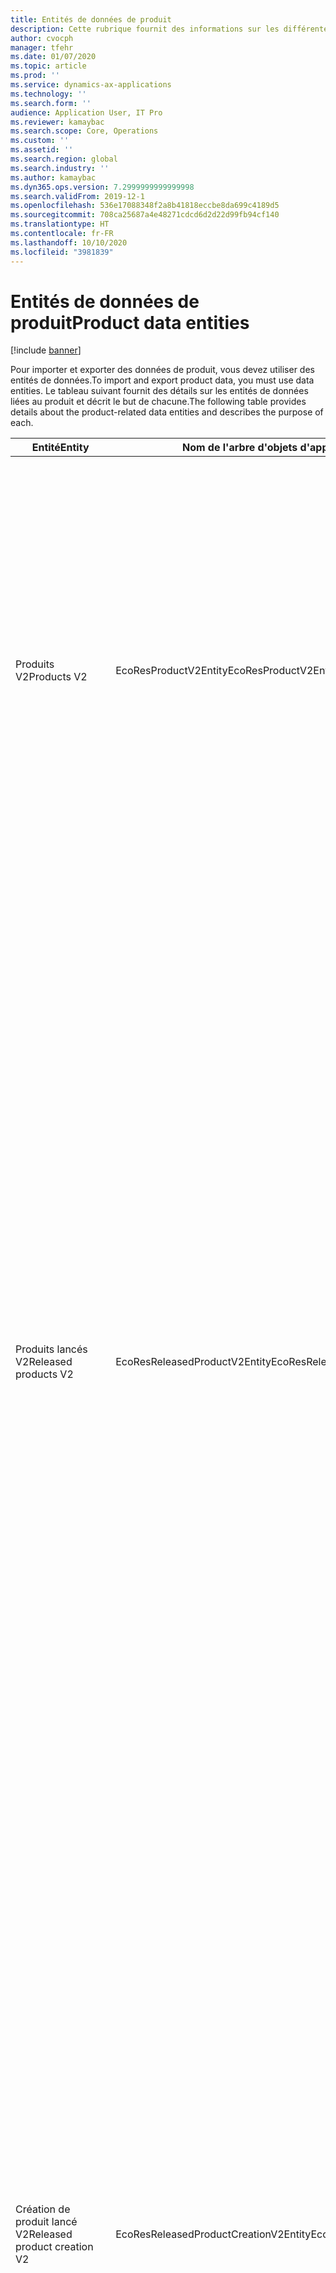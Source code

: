 ```yaml
---
title: Entités de données de produit
description: Cette rubrique fournit des informations sur les différentes entités pouvant être utilisées pour importer et exporter des données produit.
author: cvocph
manager: tfehr
ms.date: 01/07/2020
ms.topic: article
ms.prod: ''
ms.service: dynamics-ax-applications
ms.technology: ''
ms.search.form: ''
audience: Application User, IT Pro
ms.reviewer: kamaybac
ms.search.scope: Core, Operations
ms.custom: ''
ms.assetid: ''
ms.search.region: global
ms.search.industry: ''
ms.author: kamaybac
ms.dyn365.ops.version: 7.2999999999999998
ms.search.validFrom: 2019-12-1
ms.openlocfilehash: 536e17088348f2a8b41818eccbe8da699c4189d5
ms.sourcegitcommit: 708ca25687a4e48271cdcd6d2d22d99fb94cf140
ms.translationtype: HT
ms.contentlocale: fr-FR
ms.lasthandoff: 10/10/2020
ms.locfileid: "3981839"
---
```

# <a name="product-data-entities"></a><span data-ttu-id="37d75-103">Entités de données de produit</span><span class="sxs-lookup"><span data-stu-id="37d75-103">Product data entities</span></span>

[!include [banner](../includes/banner.md)]

<span data-ttu-id="37d75-104">Pour importer et exporter des données de produit, vous devez utiliser des entités de données.</span><span class="sxs-lookup"><span data-stu-id="37d75-104">To import and export product data, you must use data entities.</span></span> <span data-ttu-id="37d75-105">Le tableau suivant fournit des détails sur les entités de données liées au produit et décrit le but de chacune.</span><span class="sxs-lookup"><span data-stu-id="37d75-105">The following table provides details about the product-related data entities and describes the purpose of each.</span></span>

| <span data-ttu-id="37d75-106">Entité</span><span class="sxs-lookup"><span data-stu-id="37d75-106">Entity</span></span> | <span data-ttu-id="37d75-107">Nom de l'arbre d'objets d'application (AOT) (type)</span><span class="sxs-lookup"><span data-stu-id="37d75-107">Application Object Tree (AOT) name (type)</span></span> | <span data-ttu-id="37d75-108">Notes</span><span class="sxs-lookup"><span data-stu-id="37d75-108">Notes</span></span> |
|--------|-------------------------------------------|-------|
| <span data-ttu-id="37d75-109">Produits V2</span><span class="sxs-lookup"><span data-stu-id="37d75-109">Products V2</span></span> | <span data-ttu-id="37d75-110">EcoResProductV2Entity</span><span class="sxs-lookup"><span data-stu-id="37d75-110">EcoResProductV2Entity</span></span> | <span data-ttu-id="37d75-111">Cette entité est utilisée pour importer et exporter des produits distincts des produits partagés et des produits génériques.</span><span class="sxs-lookup"><span data-stu-id="37d75-111">This entity is used to import and export shared products-distinct products and product masters.</span></span> <span data-ttu-id="37d75-112">Elle permet des mises à jour.</span><span class="sxs-lookup"><span data-stu-id="37d75-112">It allows for updates.</span></span> <span data-ttu-id="37d75-113">Elle ne prend pas en charge les opérations SQL basées sur un ensemble.</span><span class="sxs-lookup"><span data-stu-id="37d75-113">It doesn't support set-based SQL operations.</span></span> <span data-ttu-id="37d75-114">Elle este activé pour le protocole OData (Open Data Protocol).</span><span class="sxs-lookup"><span data-stu-id="37d75-114">It's enabled for Open Data Protocol (OData).</span></span> |
| <span data-ttu-id="37d75-115">Produits lancés V2</span><span class="sxs-lookup"><span data-stu-id="37d75-115">Released products V2</span></span> | <span data-ttu-id="37d75-116">EcoResReleasedProductV2Entity</span><span class="sxs-lookup"><span data-stu-id="37d75-116">EcoResReleasedProductV2Entity</span></span> | <span data-ttu-id="37d75-117">Cette entité est utilisée pour importer et exporter des produits distincts des produits lancés et des produits génériques.</span><span class="sxs-lookup"><span data-stu-id="37d75-117">This entity is used to import and export released products-distinct products and product masters.</span></span> <span data-ttu-id="37d75-118">Elle permet des mises à jour.</span><span class="sxs-lookup"><span data-stu-id="37d75-118">It allows for updates.</span></span> <span data-ttu-id="37d75-119">Cela nécessite que le produit partagé soit déjà créé.</span><span class="sxs-lookup"><span data-stu-id="37d75-119">It requires that the shared product already be created.</span></span> <span data-ttu-id="37d75-120">Lorsqu'un nouveau produit commercialisé est importé, une version du produit partagé est créée.</span><span class="sxs-lookup"><span data-stu-id="37d75-120">When a new released product is imported, a release of the shared product occurs.</span></span> <span data-ttu-id="37d75-121">Il existe également des entités distinctes qui peuvent être utilisées pour importer et exporter des produits génériques lancés et des variantes distinctes lancées.</span><span class="sxs-lookup"><span data-stu-id="37d75-121">There are also separate entities that can be used to import and export released product masters and released distinct variants.</span></span> <span data-ttu-id="37d75-122">Cette entité ne prend pas en charge les opérations SQL basées sur un ensemble ni les opérations de suppression.</span><span class="sxs-lookup"><span data-stu-id="37d75-122">This entity doesn't support set-based SQL operations or delete operations.</span></span> <span data-ttu-id="37d75-123">Elle est activée pour OData.</span><span class="sxs-lookup"><span data-stu-id="37d75-123">It's enabled for OData.</span></span> |
| <span data-ttu-id="37d75-124">Création de produit lancé V2</span><span class="sxs-lookup"><span data-stu-id="37d75-124">Released product creation V2</span></span> | <span data-ttu-id="37d75-125">EcoResReleasedProductCreationV2Entity</span><span class="sxs-lookup"><span data-stu-id="37d75-125">EcoResReleasedProductCreationV2Entity</span></span> | <span data-ttu-id="37d75-126">Cette entité est utilisée pour importer des produits partagés et des produits lancés en une seule étape.</span><span class="sxs-lookup"><span data-stu-id="37d75-126">This entity is used to import shared products and released products in one step.</span></span> <span data-ttu-id="37d75-127">Bien qu'elle prenne en charge les exportations, cette utilisation n'est pas recommandée, car le but de l'entité est la création de produits.</span><span class="sxs-lookup"><span data-stu-id="37d75-127">Although it supports exports, that use isn't recommended, because the purpose of the entity is product creation.</span></span> <span data-ttu-id="37d75-128">Elle ne prend pas en charge les mises à jour.</span><span class="sxs-lookup"><span data-stu-id="37d75-128">It doesn't support updates.</span></span> <span data-ttu-id="37d75-129">Elle prend en charge un ensemble limité de champs (champs disponibles dans la boîte de dialogue de création de produit).</span><span class="sxs-lookup"><span data-stu-id="37d75-129">It supports a limited set of fields (fields that are available in the product creation dialog box).</span></span> <span data-ttu-id="37d75-130">Elle ne prend pas en charge les opérations SQL basées sur un ensemble.</span><span class="sxs-lookup"><span data-stu-id="37d75-130">It doesn't support set-based SQL operations.</span></span> <span data-ttu-id="37d75-131">Elle n'est pas exposé via OData.</span><span class="sxs-lookup"><span data-stu-id="37d75-131">It isn't exposed through OData.</span></span> |
| <span data-ttu-id="37d75-132">Variantes de produit</span><span class="sxs-lookup"><span data-stu-id="37d75-132">Product variants</span></span> | <span data-ttu-id="37d75-133">EcoResProductVariantEntity</span><span class="sxs-lookup"><span data-stu-id="37d75-133">EcoResProductVariantEntity</span></span> | <span data-ttu-id="37d75-134">Cette entité est utilisée pour importer et exporter des variantes de produit partagées.</span><span class="sxs-lookup"><span data-stu-id="37d75-134">This entity is used to import and export shared product variants.</span></span> <span data-ttu-id="37d75-135">Elle permet des mises à jour.</span><span class="sxs-lookup"><span data-stu-id="37d75-135">It allows for updates.</span></span> <span data-ttu-id="37d75-136">Cela nécessite que des valeurs de dimension soient déjà créées.</span><span class="sxs-lookup"><span data-stu-id="37d75-136">It requires that dimension values already be created.</span></span> <span data-ttu-id="37d75-137">La clé d'intégration correspond au produit générique plus les dimensions du produit.</span><span class="sxs-lookup"><span data-stu-id="37d75-137">The integration key is the product master plus product dimensions.</span></span> <span data-ttu-id="37d75-138">Cette entité ne prend pas en charge les opérations SQL basées sur un ensemble.</span><span class="sxs-lookup"><span data-stu-id="37d75-138">This entity doesn't support set-based SQL operations.</span></span> <span data-ttu-id="37d75-139">Elle est activée pour OData.</span><span class="sxs-lookup"><span data-stu-id="37d75-139">It's enabled for OData.</span></span> <span data-ttu-id="37d75-140">Elle prend en charge les opérations de suppression.</span><span class="sxs-lookup"><span data-stu-id="37d75-140">It supports delete operations.</span></span> <span data-ttu-id="37d75-141">Elle ne peut pas être étendue par l'ajout de nouvelles dimensions de produit.</span><span class="sxs-lookup"><span data-stu-id="37d75-141">It can't be extended through the addition of new product dimensions.</span></span> |
| <span data-ttu-id="37d75-142">Variantes de produit par identification du numéro de produit</span><span class="sxs-lookup"><span data-stu-id="37d75-142">Product variants by product number identification</span></span> | <span data-ttu-id="37d75-143">EcoResProductNumberIdentifiedProductVariantEntity</span><span class="sxs-lookup"><span data-stu-id="37d75-143">EcoResProductNumberIdentifiedProductVariantEntity</span></span> | <span data-ttu-id="37d75-144">Cette entité est utilisée pour importer et exporter des variantes de produit partagées.</span><span class="sxs-lookup"><span data-stu-id="37d75-144">This entity is used to import and export shared product variants.</span></span> <span data-ttu-id="37d75-145">Elle permet des mises à jour.</span><span class="sxs-lookup"><span data-stu-id="37d75-145">It allows for updates.</span></span> <span data-ttu-id="37d75-146">Cela nécessite que des valeurs de dimension soient déjà créées.</span><span class="sxs-lookup"><span data-stu-id="37d75-146">It requires that dimension values already be created.</span></span> <span data-ttu-id="37d75-147">La clé d'intégration est le numéro de produit (alors que la clé d'intégration pour l'entité **Variantes de produits** est le produit générique plus les dimensions du produit).</span><span class="sxs-lookup"><span data-stu-id="37d75-147">The integration key is the product number (whereas the integration key for the **Product variants** entity is the product master plus product dimensions).</span></span> |
| <span data-ttu-id="37d75-148">Variantes de produit lancé</span><span class="sxs-lookup"><span data-stu-id="37d75-148">Released product variants</span></span> | <span data-ttu-id="37d75-149">EcoResReleasedProductVariantEntity</span><span class="sxs-lookup"><span data-stu-id="37d75-149">EcoResReleasedProductVariantEntity</span></span> | <span data-ttu-id="37d75-150">Cette entité est utilisée pour importer et exporter des variantes de produit lancées.</span><span class="sxs-lookup"><span data-stu-id="37d75-150">This entity is used to import and export released product variants.</span></span> <span data-ttu-id="37d75-151">Elle permet des mises à jour.</span><span class="sxs-lookup"><span data-stu-id="37d75-151">It allows for updates.</span></span> <span data-ttu-id="37d75-152">Cela nécessite que les variantes de produit partagées soit déjà créées.</span><span class="sxs-lookup"><span data-stu-id="37d75-152">It requires that shared product variants already be created.</span></span> <span data-ttu-id="37d75-153">Lorsqu'une nouvelle variante de produit commercialisé est importée, une variante du produit partagé est créée.</span><span class="sxs-lookup"><span data-stu-id="37d75-153">When a new released product variant is imported, a release of the shared product variant occurs.</span></span> <span data-ttu-id="37d75-154">Cette entité ne prend pas en charge les opérations SQL basées sur un ensemble.</span><span class="sxs-lookup"><span data-stu-id="37d75-154">This entity doesn't support set-based SQL operations.</span></span> <span data-ttu-id="37d75-155">Elle est activée pour OData.</span><span class="sxs-lookup"><span data-stu-id="37d75-155">It's enabled for OData.</span></span> <span data-ttu-id="37d75-156">Bien qu'elle prenne en charge les opérations de suppression, cette utilisation entraîne actuellement une corruption des données en raison d'un bogue dans la plateforme actuelle.</span><span class="sxs-lookup"><span data-stu-id="37d75-156">Although it supports delete operations, that use currently causes data corruption because of a bug in the current platform.</span></span> <span data-ttu-id="37d75-157">Cette entité ne peut pas être étendue par l'ajout de nouvelles dimensions de produit.</span><span class="sxs-lookup"><span data-stu-id="37d75-157">This entity can't be extended through the addition of new product dimensions.</span></span> |
| <span data-ttu-id="37d75-158">Variantes de produit lancé par identification du numéro de produit</span><span class="sxs-lookup"><span data-stu-id="37d75-158">Released product variants by product number identification</span></span> | <span data-ttu-id="37d75-159">EcoResProductNumberIdentifiedReleasedProductVariantEntity</span><span class="sxs-lookup"><span data-stu-id="37d75-159">EcoResProductNumberIdentifiedReleasedProductVariantEntity</span></span> | <span data-ttu-id="37d75-160">Cette entité ressemble à l'entité **Variantes de produit lancé**, mais la clé d'intégration est le numéro de produit au lieu du produit générique plus les dimensions du produit.</span><span class="sxs-lookup"><span data-stu-id="37d75-160">This entity resembles the **Released product variants** entity, but the integration key is the product number instead of the product master plus product dimensions.</span></span> <span data-ttu-id="37d75-161">Elle ne peut pas être étendue par l'ajout de nouvelles dimensions de produit.</span><span class="sxs-lookup"><span data-stu-id="37d75-161">It can be extended through the addition of new product dimensions.</span></span> |
| <span data-ttu-id="37d75-162">Produits lancés vendables</span><span class="sxs-lookup"><span data-stu-id="37d75-162">Sellable released products</span></span> | <span data-ttu-id="37d75-163">EcoResSellableReleasedProductEntity</span><span class="sxs-lookup"><span data-stu-id="37d75-163">EcoResSellableReleasedProductEntity</span></span> | <span data-ttu-id="37d75-164">Cette entité est utilisée pour exporter uniquement des produits vendables.</span><span class="sxs-lookup"><span data-stu-id="37d75-164">This entity is used to export only sellable products.</span></span> <span data-ttu-id="37d75-165">Les produits vendables sont des produits ayant toutes les informations requises pour être utilisés dans une commande client.</span><span class="sxs-lookup"><span data-stu-id="37d75-165">Sellable products are products that have the information that they require in order to be used in a sales order.</span></span> <span data-ttu-id="37d75-166">Les mêmes règles s'appliquent lorsqu'un produit est validé avec la fonction **Valider** sur la page **Produits lancés**.</span><span class="sxs-lookup"><span data-stu-id="37d75-166">The same rules apply when a product is validated by using the **Validate** function on the **Released products** page.</span></span> |
| <span data-ttu-id="37d75-167">Produits distincts lancés V2</span><span class="sxs-lookup"><span data-stu-id="37d75-167">Released Distinct products V2</span></span> | <span data-ttu-id="37d75-168">EcoResDistinctProductV2Entity</span><span class="sxs-lookup"><span data-stu-id="37d75-168">EcoResDistinctProductV2Entity</span></span> | <span data-ttu-id="37d75-169">Cette entité est utilisée pour exporter uniquement des produits distincts.</span><span class="sxs-lookup"><span data-stu-id="37d75-169">This entity is used to export distinct products.</span></span> <span data-ttu-id="37d75-170">Ces produits distincts peuvent être des produits, des produits de sous-types et des variantes de produit.</span><span class="sxs-lookup"><span data-stu-id="37d75-170">Those distinct products can be products, subtype products, and product variants.</span></span> |
| <span data-ttu-id="37d75-171">Produits génériques lancés V2</span><span class="sxs-lookup"><span data-stu-id="37d75-171">Released products masters V2</span></span> | <span data-ttu-id="37d75-172">EcoResProductMasterV2Entity</span><span class="sxs-lookup"><span data-stu-id="37d75-172">EcoResProductMasterV2Entity</span></span> | <span data-ttu-id="37d75-173">Cette entité est utilisée pour importer et exporter des produits génériques.</span><span class="sxs-lookup"><span data-stu-id="37d75-173">This entity is used to import and export product masters.</span></span> <span data-ttu-id="37d75-174">Elle n'est pas activée pour la gestion des données.</span><span class="sxs-lookup"><span data-stu-id="37d75-174">It isn't enabled for data management.</span></span> |
| <span data-ttu-id="37d75-175">Article - Code-barres</span><span class="sxs-lookup"><span data-stu-id="37d75-175">Item - bar code</span></span> | <span data-ttu-id="37d75-176">EcoResProductBarcodeEntity</span><span class="sxs-lookup"><span data-stu-id="37d75-176">EcoResProductBarcodeEntity</span></span> | <span data-ttu-id="37d75-177">Cette entité est utilisée pour exporter des produits et des codes-barres.</span><span class="sxs-lookup"><span data-stu-id="37d75-177">This entity is used to export products and bar codes.</span></span> |
| <span data-ttu-id="37d75-178">États du cycle de vie des produits</span><span class="sxs-lookup"><span data-stu-id="37d75-178">Product lifecycle states</span></span> | <span data-ttu-id="37d75-179">EcoResProductLifecycleSateEntity</span><span class="sxs-lookup"><span data-stu-id="37d75-179">EcoResProductLifecycleSateEntity</span></span> | <span data-ttu-id="37d75-180">Cette entité est utilisée pour importer et exporter les différents états du cycle de vie du produit qui peuvent être attribués à un produit.</span><span class="sxs-lookup"><span data-stu-id="37d75-180">This entity is used to import and export the different product lifecycle states that can be assigned to a product.</span></span> |

> [!NOTE]
> <span data-ttu-id="37d75-181">Vous pouvez utiliser l'entité de données **Produits lancés V2** pour importer des produits dans le système uniquement si le produit partagé a déjà été créé.</span><span class="sxs-lookup"><span data-stu-id="37d75-181">You can use the **Released Products V2** data entity to import products into the system only if the shared product has already been created.</span></span> <span data-ttu-id="37d75-182">Sinon, pour importer des produits dans le système, vous devez utiliser l'entité de données **Création de produit**.</span><span class="sxs-lookup"><span data-stu-id="37d75-182">Otherwise, to import products into the system, you must use the **Product creation** data entity.</span></span>

